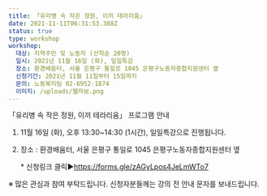 ```yaml
---
title: 「유리병 속 작은 정원, 이끼 테라리움」
date: 2021-11-11T06:31:53.388Z
status: true
type: workshop
workshop:
  대상: 지역주민 및 노동자 (선착순 20명)
  일시: 2021년 11월 16일 (화), 일일특강
  장소: 환경배움터, 서울 은평구 통일로 1045 은평구노동자종합지원센터 옆
  신청기간: 2021년 11월 11일부터 15일까지
  문의: 노동복지팀 02-6952-1874
  이미지: /uploads/웹자보.png
---
```

「유리병 속 작은 정원, 이끼 테라리움」 프로그램 안내 

1. 11월 16일 (화), 오후 13:30~14:30 (1시간), 일일특강으로 진행됩니다.
2. 장소 : 환경배움터, 서울 은평구 통일로 1045 은평구노동자종합지원센터 옆 

   \* 신청링크 클릭▶[](<1. https://forms.gle/MdfAxEuKvu3qFNpd9>)https://forms.gle/zAGyLpos4JeLmWTo7

 ※ 많은 관심과 참여 부탁드립니다.  신청자분들께는 강의 전 안내 문자를 보내드립니다.